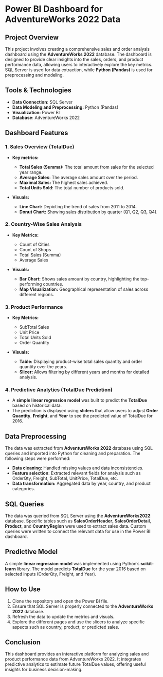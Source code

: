 
# Power BI Dashboard for AdventureWorks 2022 Data

## Project Overview

This project involves creating a comprehensive sales and order analysis dashboard using the **AdventureWorks 2022** database. The dashboard is designed to provide clear insights into the sales, orders, and product performance data, allowing users to interactively explore the key metrics. SQL Server is used for data extraction, while **Python (Pandas)** is used for preprocessing and modeling.


## Tools & Technologies
- **Data Connection:** SQL Server
- **Data Modeling and Preprocessing:** Python (Pandas)
- **Visualization:** Power BI
- **Database:** AdventureWorks 2022

## Dashboard Features

### 1. **Sales Overview (TotalDue)**
   - **Key metrics:**
     - **Total Sales (Summa):** The total amount from sales for the selected year range.
     - **Average Sales:** The average sales amount over the period.
     - **Maximal Sales:** The highest sales achieved.
     - **Total Units Sold:** The total number of products sold.

   - **Visuals:**
     - **Line Chart:** Depicting the trend of sales from 2011 to 2014.
     - **Donut Chart:** Showing sales distribution by quarter (Q1, Q2, Q3, Q4).

### 2. **Country-Wise Sales Analysis**
   - **Key Metrics:**
     - Count of Cities
     - Count of Shops
     - Total Sales (Summa)
     - Average Sales

   - **Visuals:**
     - **Bar Chart:** Shows sales amount by country, highlighting the top-performing countries.
     - **Map Visualization:** Geographical representation of sales across different regions.

### 3. **Product Performance**
   - **Key Metrics:**
     - SubTotal Sales
     - Unit Price
     - Total Units Sold
     - Order Quantity

   - **Visuals:**
     - **Table:** Displaying product-wise total sales quantity and order quantity over the years.
     - **Slicer:** Allows filtering by different years and months for detailed analysis.

### 4. **Predictive Analytics (TotalDue Prediction)**
   - A **simple linear regression model** was built to predict the **TotalDue** based on historical data.
   - The prediction is displayed using **sliders** that allow users to adjust **Order Quantity**, **Freight**, and **Year** to see the predicted value of TotalDue for 2016.

## Data Preprocessing

The data was extracted from **AdventureWorks 2022** database using SQL queries and imported into Python for cleaning and preparation. The following steps were performed:

- **Data cleaning:** Handled missing values and data inconsistencies.
- **Feature selection:** Extracted relevant fields for analysis such as OrderQty, Freight, SubTotal, UnitPrice, TotalDue, etc.
- **Data transformation:** Aggregated data by year, country, and product categories.

## SQL Queries

The data was queried from SQL Server using the **AdventureWorks2022** database. Specific tables such as **SalesOrderHeader**, **SalesOrderDetail**, **Product**, and **CountryRegion** were used to extract sales data. Custom queries were written to connect the relevant data for use in the Power BI dashboard.

## Predictive Model

A simple **linear regression model** was implemented using Python’s **scikit-learn** library. The model predicts **TotalDue** for the year 2016 based on selected inputs (OrderQty, Freight, and Year).

## How to Use

1. Clone the repository and open the Power BI file.
2. Ensure that SQL Server is properly connected to the **AdventureWorks 2022** database.
3. Refresh the data to update the metrics and visuals.
4. Explore the different pages and use the slicers to analyze specific aspects such as country, product, or predicted sales.

## Conclusion

This dashboard provides an interactive platform for analyzing sales and product performance data from AdventureWorks 2022. It integrates predictive analytics to estimate future TotalDue values, offering useful insights for business decision-making.
